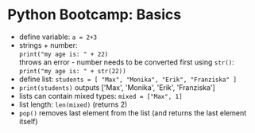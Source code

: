 # Python Bootcamp: Basics


* define variable: `a = 2+3`
* strings +  number:  
  `print("my age is: " + 22)`  
  throws an error - number needs to be converted first using `str()`:  
  `print("my age is: " + str(22))`
* define list: `students = [ "Max", "Monika", "Erik", "Franziska" ]`
* `print(students)` outputs ['Max', 'Monika', 'Erik', 'Franziska']
* lists can contain mixed types: `mixed = ["Max", 1]`
* list length: `len(mixed)` (returns 2)
* `pop()` removes last element from the list (and returns the last element itself)

